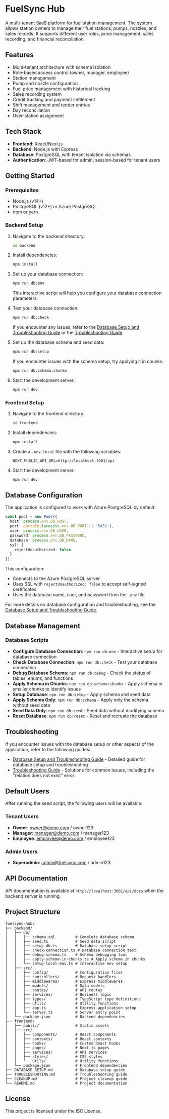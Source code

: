 # FuelSync Hub

A multi-tenant SaaS platform for fuel station management. The system allows station owners to manage their fuel stations, pumps, nozzles, and sales records. It supports different user roles, price management, sales recording, and financial reconciliation.

## Features

- Multi-tenant architecture with schema isolation
- Role-based access control (owner, manager, employee)
- Station management
- Pump and nozzle configuration
- Fuel price management with historical tracking
- Sales recording system
- Credit tracking and payment settlement
- Shift management and tender entries
- Day reconciliation
- User-station assignment

## Tech Stack

- **Frontend**: React/Next.js
- **Backend**: Node.js with Express
- **Database**: PostgreSQL with tenant isolation via schemas
- **Authentication**: JWT-based for admin, session-based for tenant users

## Getting Started

### Prerequisites

- Node.js (v14+)
- PostgreSQL (v12+) or Azure PostgreSQL
- npm or yarn

### Backend Setup

1. Navigate to the backend directory:
   ```bash
   cd backend
   ```

2. Install dependencies:
   ```bash
   npm install
   ```

3. Set up your database connection:
   ```bash
   npm run db:env
   ```
   This interactive script will help you configure your database connection parameters.

4. Test your database connection:
   ```bash
   npm run db:check
   ```
   If you encounter any issues, refer to the [Database Setup and Troubleshooting Guide](DATABASE_SETUP.md) or the [Troubleshooting Guide](TROUBLESHOOTING.md).

5. Set up the database schema and seed data:
   ```bash
   npm run db:setup
   ```
   
   If you encounter issues with the schema setup, try applying it in chunks:
   ```bash
   npm run db:schema:chunks
   ```

6. Start the development server:
   ```bash
   npm run dev
   ```

### Frontend Setup

1. Navigate to the frontend directory:
   ```bash
   cd frontend
   ```

2. Install dependencies:
   ```bash
   npm install
   ```

3. Create a `.env.local` file with the following variables:
   ```
   NEXT_PUBLIC_API_URL=http://localhost:3001/api
   ```

4. Start the development server:
   ```bash
   npm run dev
   ```

## Database Configuration

The application is configured to work with Azure PostgreSQL by default:

```typescript
const pool = new Pool({
  host: process.env.DB_HOST,
  port: parseInt(process.env.DB_PORT || '5432'),
  user: process.env.DB_USER,
  password: process.env.DB_PASSWORD,
  database: process.env.DB_NAME,
  ssl: {
    rejectUnauthorized: false
  }
});
```

This configuration:
- Connects to the Azure PostgreSQL server
- Uses SSL with `rejectUnauthorized: false` to accept self-signed certificates
- Uses the database name, user, and password from the `.env` file

For more details on database configuration and troubleshooting, see the [Database Setup and Troubleshooting Guide](DATABASE_SETUP.md).

## Database Management

### Database Scripts

- **Configure Database Connection**: `npm run db:env` - Interactive setup for database connection
- **Check Database Connection**: `npm run db:check` - Test your database connection
- **Debug Database Schema**: `npm run db:debug` - Check the status of tables, enums, and functions
- **Apply Schema in Chunks**: `npm run db:schema:chunks` - Apply schema in smaller chunks to identify issues
- **Setup Database**: `npm run db:setup` - Apply schema and seed data
- **Apply Schema Only**: `npm run db:schema` - Apply only the schema without seed data
- **Seed Data Only**: `npm run db:seed` - Seed data without modifying schema
- **Reset Database**: `npm run db:reset` - Reset and recreate the database

## Troubleshooting

If you encounter issues with the database setup or other aspects of the application, refer to the following guides:

- [Database Setup and Troubleshooting Guide](DATABASE_SETUP.md) - Detailed guide for database setup and troubleshooting
- [Troubleshooting Guide](TROUBLESHOOTING.md) - Solutions for common issues, including the "relation does not exist" error

## Default Users

After running the seed script, the following users will be available:

### Tenant Users
- **Owner**: owner@demo.com / owner123
- **Manager**: manager@demo.com / manager123
- **Employee**: employee@demo.com / employee123

### Admin Users
- **Superadmin**: admin@fuelsync.com / admin123

## API Documentation

API documentation is available at `http://localhost:3001/api/docs` when the backend server is running.

## Project Structure

```
fuelsync-hub/
├── backend/
│   ├── db/
│   │   ├── schema.sql         # Complete database schema
│   │   ├── seed.ts            # Seed data script
│   │   ├── setup-db.ts        # Database setup script
│   │   ├── check-connection.ts # Database connection test
│   │   ├── debug-schema.ts    # Schema debugging tool
│   │   ├── apply-schema-in-chunks.ts # Apply schema in chunks
│   │   └── setup-local-env.ts # Interactive env setup
│   ├── src/
│   │   ├── config/            # Configuration files
│   │   ├── controllers/       # Request handlers
│   │   ├── middlewares/       # Express middlewares
│   │   ├── models/            # Data models
│   │   ├── routes/            # API routes
│   │   ├── services/          # Business logic
│   │   ├── types/             # TypeScript type definitions
│   │   ├── utils/             # Utility functions
│   │   ├── app.ts             # Express application setup
│   │   └── server.ts          # Server entry point
│   └── package.json           # Backend dependencies
├── frontend/
│   ├── public/                # Static assets
│   ├── src/
│   │   ├── components/        # React components
│   │   ├── contexts/          # React contexts
│   │   ├── hooks/             # Custom React hooks
│   │   ├── pages/             # Next.js pages
│   │   ├── services/          # API services
│   │   ├── styles/            # CSS styles
│   │   └── utils/             # Utility functions
│   └── package.json           # Frontend dependencies
├── DATABASE_SETUP.md          # Database setup guide
├── TROUBLESHOOTING.md         # Troubleshooting guide
├── CLEANUP.md                 # Project cleanup guide
└── README.md                  # Project documentation
```

## License

This project is licensed under the ISC License.